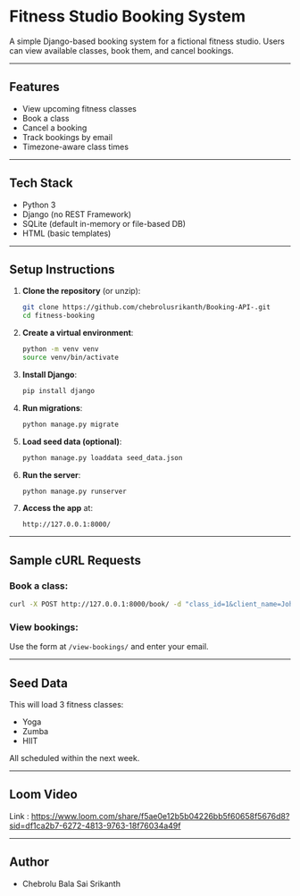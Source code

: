 
# Fitness Studio Booking System

A simple Django-based booking system for a fictional fitness studio. Users can view available classes, book them, and cancel bookings.

---

## Features

- View upcoming fitness classes
- Book a class
- Cancel a booking
- Track bookings by email
- Timezone-aware class times

---

## Tech Stack

- Python 3
- Django (no REST Framework)
- SQLite (default in-memory or file-based DB)
- HTML (basic templates)

---

## Setup Instructions

1. **Clone the repository** (or unzip):
   ```bash
   git clone https://github.com/chebrolusrikanth/Booking-API-.git
   cd fitness-booking
   ```

2. **Create a virtual environment**:
   ```bash
   python -m venv venv
   source venv/bin/activate 
   ```

3. **Install Django**:
   ```bash
   pip install django
   ```

4. **Run migrations**:
   ```bash
   python manage.py migrate
   ```

5. **Load seed data (optional)**:
   ```bash
   python manage.py loaddata seed_data.json
   ```

6. **Run the server**:
   ```bash
   python manage.py runserver
   ```

7. **Access the app** at:
   ```
   http://127.0.0.1:8000/
   ```

---

## Sample cURL Requests

### Book a class:
```bash
curl -X POST http://127.0.0.1:8000/book/ -d "class_id=1&client_name=John Doe&client_email=john@example.com"
```

### View bookings:
Use the form at `/view-bookings/` and enter your email.

---

## Seed Data

This will load 3 fitness classes:
- Yoga
- Zumba
- HIIT

All scheduled within the next week.

---

## Loom Video

Link : https://www.loom.com/share/f5ae0e12b5b04226bb5f60658f5676d8?sid=df1ca2b7-6272-4813-9763-18f76034a49f

---

## Author

- Chebrolu Bala Sai Srikanth
